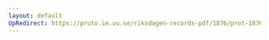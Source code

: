 ```yaml
---
layout: default
UpRedirect: https://pruto.im.uu.se/riksdagen-records-pdf/1876/prot-1876--ak--026/prot-1876--ak--026_018.pdf
---
```

